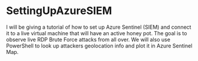 # SettingUpAzureSIEM
I will be giving a tutorial of how to set up Azure Sentinel (SIEM) and connect it to a live virtual machine that will have an active honey pot. The goal is to observe live RDP Brute Force attacks from all over. We will also use PowerShell to look up attackers geolocation info and plot it in Azure Sentinel Map.
